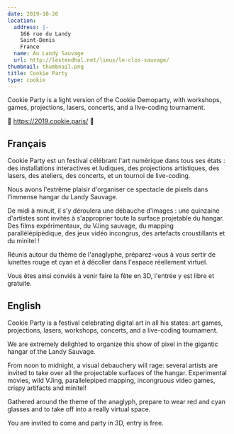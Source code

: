 ```yaml
---
date: 2019-10-26
location:
  address: |-
    166 rue du Landy
    Saint-Denis
    France
  name: Au Landy Sauvage
  url: http://lestendhal.net/lieux/le-clos-sauvage/
thumbnail: thumbnail.png
title: Cookie Party
type: cookie
---
```


Cookie Party is a light version of the Cookie Demoparty, with workshops, games, projections, lasers, concerts, and a live-coding tournament.

🍪 https://2019.cookie.paris/ 🍪

## Français

Cookie Party est un festival célébrant l'art numérique dans tous ses états : des installations interactives et ludiques, des projections artistiques, des lasers, des ateliers, des concerts, et un tournoi de live-coding.

Nous avons l'extrême plaisir d'organiser ce spectacle de pixels dans l'immense hangar du Landy Sauvage.

De midi à minuit, il s'y déroulera une débauche d'images : une quinzaine d'artistes sont invités à s'approprier toute la surface projetable du hangar. Des films expérimentaux, du VJing sauvage, du mapping parallélépipèdique, des jeux vidéo incongrus, des artefacts croustillants et du minitel !

Réunis autour du thème de l'anaglyphe, préparez-vous à vous sertir de lunettes rouge et cyan et à décoller dans l'espace réellement virtuel.

Vous êtes ainsi conviés à venir faire la fête en 3D, l'entrée y est libre et gratuite.

## English

Cookie Party is a festival celebrating digital art in all his states: art games, projections, lasers, workshops, concerts, and a live-coding tournament.

We are extremely delighted to organize this show of pixel in the gigantic hangar of the Landy Sauvage.

From noon to midnight, a visual debauchery will rage: several artists are invited to take over all the projectable surfaces of the hangar. Experimental movies, wild VJing, parallelepiped mapping, incongruous video games, crispy artifacts and minitel!

Gathered around the theme of the anaglyph, prepare to wear red and cyan glasses and to take off into a really virtual space.

You are invited to come and party in 3D, entry is free.
